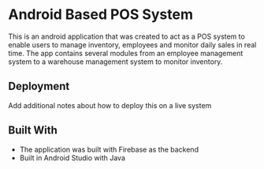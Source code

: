 # Android Based POS System

This is an android application that was created to act as a POS system to enable users to manage inventory, employees and monitor daily sales in real time. The app contains several modules from an employee management system to a warehouse management system to monitor inventory.
 

## Deployment

Add additional notes about how to deploy this on a live system

## Built With

* The application was built with Firebase as the backend
* Built in Android Studio with Java


